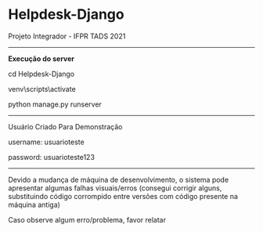# Helpdesk-Django
Projeto Integrador -  IFPR TADS 2021




---------------------------------------------------------------------------------------------------------------------------
**Execução do server**

cd Helpdesk-Django

venv\scripts\activate

python manage.py runserver

----------------------------------------------------------------------------------------------------------------------------

Usuário Criado Para Demonstração

username: usuarioteste

password: usuarioteste123

-----------------------------------------------------------------------------------------------------------------------------

Devido a mudança de máquina de desenvolvimento, o sistema pode apresentar algumas falhas visuais/erros (consegui corrigir alguns, substituindo código corrompido entre versões com código presente na máquina antiga)



Caso observe algum erro/problema, favor relatar
